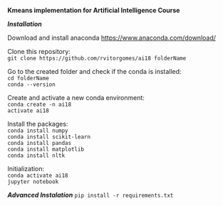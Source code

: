 **Kmeans implementation for Artificial Intelligence Course**

***Installation***

Download and install anaconda https://www.anaconda.com/download/

Clone this repository: <br>
`git clone https://github.com/rvitorgomes/ai18 folderName`

Go to the created folder and check if the conda is installed: <br>
`cd folderName` <br>
`conda --version` <br>

Create and activate a new conda environment: <br>
`conda create -n ai18`<br>
`activate ai18`

Install the packages: <br>
`conda install numpy` <br>
`conda install scikit-learn` <br>
`conda install pandas` <br>
`conda install matplotlib`<br>
`conda install nltk`<br>

Initialization: <br>
`conda activate ai18`<br>
`jupyter notebook` <br>


***Advanced Instalation***
`pip install -r requirements.txt`
